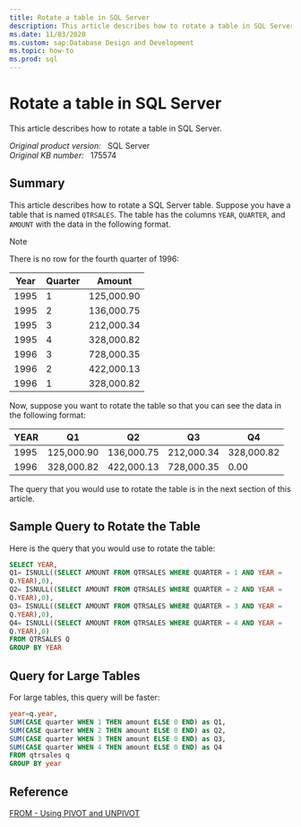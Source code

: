 ```yaml
---
title: Rotate a table in SQL Server
description: This article describes how to rotate a table in SQL Server.
ms.date: 11/03/2020
ms.custom: sap:Database Design and Development
ms.topic: how-to
ms.prod: sql
---
```

# Rotate a table in SQL Server

This article describes how to rotate a table in SQL Server.

_Original product version:_ &nbsp; SQL Server  
_Original KB number:_ &nbsp; 175574

## Summary

This article describes how to rotate a SQL Server table. Suppose you have a table that is named `QTRSALES`. The table has the columns `YEAR`, `QUARTER`, and `AMOUNT` with the data in the following format.

> [!NOTE]
> There is no row for the fourth quarter of 1996:

|Year|Quarter|Amount|
|-|-|-|
|1995| 1| 125,000.90|
|1995| 2| 136,000.75|
|1995| 3| 212,000.34|
|1995| 4| 328,000.82|
|1996| 3| 728,000.35|
|1996| 2| 422,000.13|
|1996| 1| 328,000.82|
  
Now, suppose you want to rotate the table so that you can see the data in the following format:

|YEAR |Q1| Q2 |Q3| Q4|
|-|-|-|-|-|
|1995 |125,000.90 |136,000.75| 212,000.34 |328,000.82|
|1996 |328,000.82 |422,000.13| 728,000.35 |0.00|

The query that you would use to rotate the table is in the next section of this article.

## Sample Query to Rotate the Table

Here is the query that you would use to rotate the table:

```sql
SELECT YEAR,
Q1= ISNULL((SELECT AMOUNT FROM QTRSALES WHERE QUARTER = 1 AND YEAR =
Q.YEAR),0),
Q2= ISNULL((SELECT AMOUNT FROM QTRSALES WHERE QUARTER = 2 AND YEAR =
Q.YEAR),0),
Q3= ISNULL((SELECT AMOUNT FROM QTRSALES WHERE QUARTER = 3 AND YEAR =
Q.YEAR),0),
Q4= ISNULL((SELECT AMOUNT FROM QTRSALES WHERE QUARTER = 4 AND YEAR =
Q.YEAR),0)
FROM QTRSALES Q
GROUP BY YEAR
```

## Query for Large Tables

For large tables, this query will be faster:

```sql
year=q.year,
SUM(CASE quarter WHEN 1 THEN amount ELSE 0 END) as Q1,
SUM(CASE quarter WHEN 2 THEN amount ELSE 0 END) as Q2,
SUM(CASE quarter WHEN 3 THEN amount ELSE 0 END) as Q3,
SUM(CASE quarter WHEN 4 THEN amount ELSE 0 END) as Q4
FROM qtrsales q
GROUP BY year
```

## Reference

[FROM - Using PIVOT and UNPIVOT](/sql/t-sql/queries/from-using-pivot-and-unpivot)
